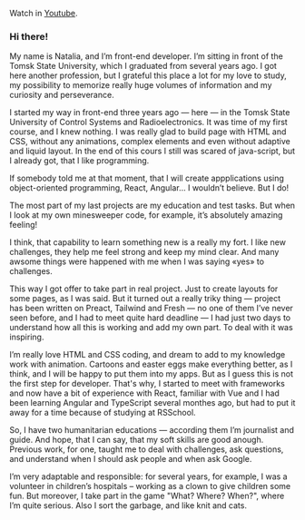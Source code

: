 Watch in [Youtube](https://youtu.be/nQNWGRMF360).

### Hi there!

My name is Natalia, and I’m front-end developer.
I’m sitting in front of the Tomsk State University, which I graduated from several years ago. I got here another profession, but I grateful this place a lot for my love to study, my possibility to memorize really huge volumes of information and my curiosity and perseverance.

I started my way in front-end three years ago — here — in the Tomsk State University of Control Systems and Radioelectronics. It was time of my first course, and I knew nothing. I was really glad to build page with HTML and CSS, without any animations, complex elements and even without adaptive and liquid layout. In the end of this cours I still was scared of java-script, but I already got, that I like programming.

If somebody told me at that moment, that I will create appplications using object-oriented programming, React, Angular… I wouldn’t believe. But I do!

The most part of my last projects are my education and test tasks. But when I look at my own minesweeper code, for example, it’s absolutely amazing feeling!

I think, that capability to learn something new is a really my fort. I like new challenges, they help me feel strong and keep my mind clear. And many awsome things were happened with me when I was saying «yes» to challenges.

This way I got offer to take part in real project. Just to create layouts for some pages, as I was said. But it turned out a really triky thing — project has been written on Preact, Tailwind and Fresh — no one of them I’ve never seen before, and I had to meet quite hard deadline — I had just two days to understand how all this is working and add my own part. To deal with it was inspiring.

I’m really love HTML and CSS coding, and dream to add to my knowledge work with animation. Cartoons and easter eggs make everything better, as I think, and I will be happy to put them into my apps. But as I guess this is not the first step for developer. That's why, I started to meet with frameworks and now have a bit of experience with React, familiar with Vue and I had been learning Angular and TypeScript several monthes ago, but had to put it away for a time because of studying at RSSchool.

So, I have two humanitarian educations — according them I’m journalist and guide. And hope, that I can say, that my soft skills are good anough. Previous work, for one, taught me to deal with challenges, ask questions, and understand when I should ask people and when ask Google.

I’m very adaptable and responsible: for several years, for example, I was a volunteer in children’s hospitals – working as a clown to give children some fun. But moreover, I take part in the game "What? Where? When?", where I’m quite serious. Also I sort the garbage, and like knit and cats.
